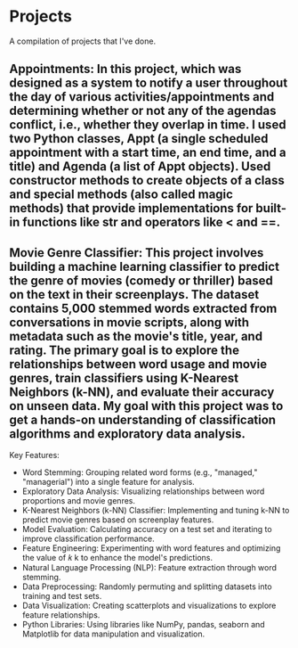 # Projects
A compilation of projects that I've done. 

## Appointments: In this project, which was designed as a system to notify a user throughout the day of various activities/appointments and determining whether or not any of the agendas conflict, i.e., whether they overlap in time. I used two Python classes, Appt (a single scheduled appointment with a start time, an end time, and a title) and Agenda (a list of Appt objects). Used constructor methods to create objects of a class and special methods (also called magic methods) that provide implementations for built-in functions like str and operators like < and ==.

## Movie Genre Classifier: This project involves building a machine learning classifier to predict the genre of movies (comedy or thriller) based on the text in their screenplays. The dataset contains 5,000 stemmed words extracted from conversations in movie scripts, along with metadata such as the movie's title, year, and rating. The primary goal is to explore the relationships between word usage and movie genres, train classifiers using K-Nearest Neighbors (k-NN), and evaluate their accuracy on unseen data. My goal with this project was to get a hands-on understanding of classification algorithms and exploratory data analysis. 
Key Features: 
- Word Stemming: Grouping related word forms (e.g., "managed," "managerial") into a single feature for analysis.
- Exploratory Data Analysis: Visualizing relationships between word proportions and movie genres.
- K-Nearest Neighbors (k-NN) Classifier: Implementing and tuning k-NN to predict movie genres based on screenplay features.
- Model Evaluation: Calculating accuracy on a test set and iterating to improve classification performance.
- Feature Engineering: Experimenting with word features and optimizing the value of 𝑘 k to enhance the model's predictions.
- Natural Language Processing (NLP): Feature extraction through word stemming.
- Data Preprocessing: Randomly permuting and splitting datasets into training and test sets.
- Data Visualization: Creating scatterplots and visualizations to explore feature relationships.
- Python Libraries: Using libraries like NumPy, pandas, seaborn and Matplotlib for data manipulation and visualization.




